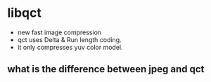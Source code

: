 # libqct
- new fast image compression
- qct uses Delta & Run length coding.
- it only compresses yuv color model.
## what is the difference between jpeg and qct
